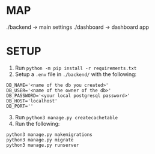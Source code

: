 # MAP
./backend -> main settings
./dashboard -> dashboard app

# SETUP
1) Run `python -m pip install -r requirements.txt`
2) Setup a `.env` file in `./backend/` with the following:
```
DB_NAME='<name of the db you created>'
DB_USER='<name of the owner of the db>'
DB_PASSWORD='<your local postgresql password>'
DB_HOST='localhost'
DB_PORT=''
```

3) Run `python3 manage.py createcachetable`
4) Run the following:
```
python3 manage.py makemigrations
python3 manage.py migrate
python3 manage.py runserver
```

